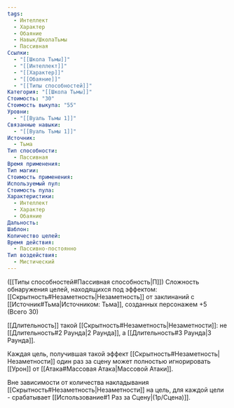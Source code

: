```yaml
---
tags:
  - Интеллект
  - Характер
  - Обаяние
  - Навык/ШколаТьмы
  - Пассивная
Ссылки:
  - "[[Школа Тьмы]]"
  - "[[Интеллект]]"
  - "[[Характер]]"
  - "[[Обаяние]]"
  - "[[Типы способностей]]"
Категория: "[[Школа Тьмы]]"
Стоимость: "30"
Стоимость выкупа: "55"
Уровни:
  - "[[Вуаль Тьмы 1]]"
Связанные навыки:
  - "[[Вуаль Тьмы 1]]"
Источник:
  - Тьма
Тип способности:
  - Пассивная
Время применения: 
Тип магии: 
Стоимость применения: 
Используемый пул: 
Стоимость пула: 
Характеристики:
  - Интеллект
  - Характер
  - Обаяние
Дальность: 
Шаблон: 
Количество целей: 
Время действия:
  - Пассивно-постоянно
Тип воздействия:
  - Мистический
---
```

([[Типы способностей#Пассивная способность|П]]) Сложность обнаружения целей, находящихся под эффектом: [[Скрытность#Незаметность|Незаметность]] от заклинаний с [[Источник#Тьма|Источником: Тьма]], созданных персонажем +5 (Всего 30)

[[Длительность]] такой [[Скрытность#Незаметность|Незаметности]]: не [[Длительность#2 Раунда|2 Раунда]], а [[Длительность#3 Раунда|3 Раунда]].

Каждая цель, получившая такой эффект [[Скрытность#Незаметность|Незаметности]] один раз за сцену может полностью игнорировать [[Урон]] от [[Атака#Массовая Атака|Массовой Атаки]]. 

Вне зависимости от количества накладывания [[Скрытность#Незаметность|Незаметности]] на цель, для каждой цели - срабатывает [[Использование#1 Раз за Сцену|(1р/Сцена)]]. 